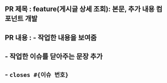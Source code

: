 ## PR 제목 : feature(게시글 상세 조회): 본문, 추가 내용 컴포넌트 개발

## PR 내용 : - 작업한 내용을 보여줌
##          - 작업한 이슈를 닫아주는 문장 추가
##            - `closes #{이슈 번호}`

